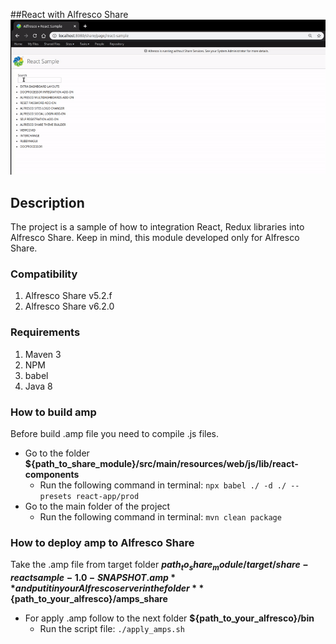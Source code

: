 ##React with Alfresco Share
![](readme_resources/react-sample.gif)

## Description
The project is a sample of how to integration React, Redux libraries into Alfresco Share. 
Keep in mind, this module developed only for Alfresco Share. 

### Compatibility
 1. Alfresco Share v5.2.f
 2. Alfresco Share v6.2.0
 
 
### Requirements
 1. Maven 3
 2. NPM
 3. babel
 4. Java 8

### How to build amp
Before build .amp file you need to compile .js files. 
 - Go to the folder **${path_to_share_module}/src/main/resources/web/js/lib/react-components**
     - Run the following command in terminal:
       `npx babel ./ -d ./ --presets react-app/prod`
 - Go to the main folder of the project
     - Run the following command in terminal:
       `mvn clean package`
       
### How to deploy amp to Alfresco Share
Take the .amp file from target folder **${path_to_share_module}/target/share-reactsample-1.0-SNAPSHOT.amp**
and put it in your Alfresco server in the folder **${path_to_your_alfresco}/amps_share** 
 - For apply .amp follow to the next folder **${path_to_your_alfresco}/bin** 
   - Run the script file:
     `./apply_amps.sh`
